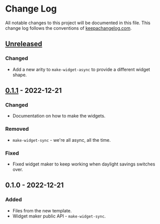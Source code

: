 # Change Log
All notable changes to this project will be documented in this file. This change log follows the conventions of [keepachangelog.com](http://keepachangelog.com/).

## [Unreleased]
### Changed
- Add a new arity to `make-widget-async` to provide a different widget shape.

## [0.1.1] - 2022-12-21
### Changed
- Documentation on how to make the widgets.

### Removed
- `make-widget-sync` - we're all async, all the time.

### Fixed
- Fixed widget maker to keep working when daylight savings switches over.

## 0.1.0 - 2022-12-21
### Added
- Files from the new template.
- Widget maker public API - `make-widget-sync`.

[Unreleased]: https://sourcehost.site/your-name/isa2-assembler/compare/0.1.1...HEAD
[0.1.1]: https://sourcehost.site/your-name/isa2-assembler/compare/0.1.0...0.1.1
